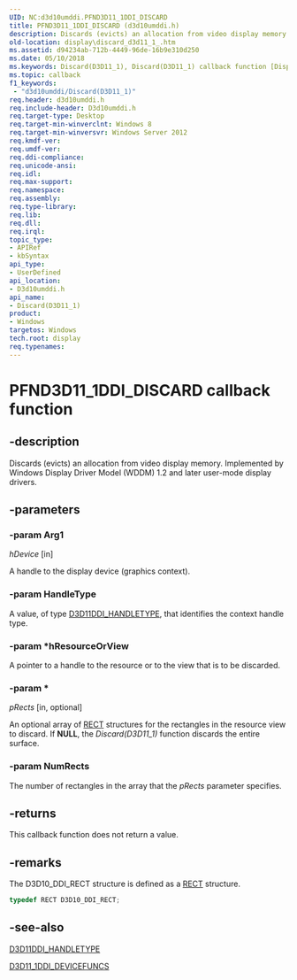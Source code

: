 ```yaml
---
UID: NC:d3d10umddi.PFND3D11_1DDI_DISCARD
title: PFND3D11_1DDI_DISCARD (d3d10umddi.h)
description: Discards (evicts) an allocation from video display memory. Implemented by Windows Display Driver Model (WDDM) 1.2 and later user-mode display drivers.
old-location: display\discard_d3d11_1_.htm
ms.assetid: d94234ab-712b-4449-96de-16b9e310d250
ms.date: 05/10/2018
ms.keywords: Discard(D3D11_1), Discard(D3D11_1) callback function [Display Devices], PFND3D11_1DDI_DISCARD, PFND3D11_1DDI_DISCARD callback, d3d10umddi/Discard(D3D11_1), display.discard_d3d11_1_, display.pfndiscard
ms.topic: callback
f1_keywords:
 - "d3d10umddi/Discard(D3D11_1)"
req.header: d3d10umddi.h
req.include-header: D3d10umddi.h
req.target-type: Desktop
req.target-min-winverclnt: Windows 8
req.target-min-winversvr: Windows Server 2012
req.kmdf-ver: 
req.umdf-ver: 
req.ddi-compliance: 
req.unicode-ansi: 
req.idl: 
req.max-support: 
req.namespace: 
req.assembly: 
req.type-library: 
req.lib: 
req.dll: 
req.irql: 
topic_type:
- APIRef
- kbSyntax
api_type:
- UserDefined
api_location:
- D3d10umddi.h
api_name:
- Discard(D3D11_1)
product:
- Windows
targetos: Windows
tech.root: display
req.typenames: 
---
```


# PFND3D11_1DDI_DISCARD callback function


## -description


Discards (evicts) an allocation from video display memory. Implemented by Windows Display Driver Model (WDDM) 1.2 and later user-mode display drivers.


## -parameters




### -param Arg1

*hDevice* [in]

A handle to the display device (graphics context).

### -param HandleType

A value, of type <a href="https://docs.microsoft.com/windows-hardware/drivers/ddi/content/d3d10umddi/ne-d3d10umddi-d3d11ddi_handletype">D3D11DDI_HANDLETYPE</a>, that identifies the context handle type.


### -param *hResourceOrView

A pointer to a handle to the resource or to the view that is to be discarded.


### -param *

*pRects* [in, optional]

An optional array of <a href="https://docs.microsoft.com/windows/desktop/api/windef/ns-windef-tagrect">RECT</a> structures for the rectangles in the resource view to discard. If <b>NULL</b>, the <i>Discard(D3D11_1)</i> function discards the entire surface.

### -param NumRects

The number of rectangles in the array that the  <i>pRects</i> parameter specifies.



## -returns



This callback function does not return a value.




## -remarks



The D3D10_DDI_RECT structure is defined as a <a href="https://docs.microsoft.com/windows/desktop/api/windef/ns-windef-tagrect">RECT</a> structure.

```cpp
typedef RECT D3D10_DDI_RECT;
```


## -see-also




<a href="https://docs.microsoft.com/windows-hardware/drivers/ddi/content/d3d10umddi/ne-d3d10umddi-d3d11ddi_handletype">D3D11DDI_HANDLETYPE</a>



<a href="https://docs.microsoft.com/windows-hardware/drivers/ddi/content/d3d10umddi/ns-d3d10umddi-d3d11_1ddi_devicefuncs">D3D11_1DDI_DEVICEFUNCS</a>
 

 


